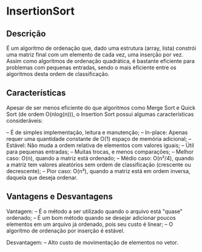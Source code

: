 # InsertionSort
## Descrição
É um algoritmo de ordenação que, dado uma estrutura (array, lista) constrói uma matriz final com um elemento de cada vez, uma inserção por vez. Assim como algoritmos de ordenação quadrática, é bastante eficiente para problemas com pequenas entradas, sendo o mais eficiente entre os algoritmos desta ordem de classificação.

## Características
Apesar de ser menos eficiente do que algoritmos como Merge Sort e Quick Sort (de ordem O(nlog(n))), o Insertion Sort possui algumas características consideráveis:

 – É de simples implementação, leitura e manutenção;
 – In-place: Apenas requer uma quantidade constante de O(1) espaço de memória adicional;
 – Estável: Não muda a ordem relativa de elementos com valores iguais;
 – Útil para pequenas entradas;
 – Muitas trocas, e menos comparações;
 – Melhor caso: O(n), quando a matriz está ordenado;
 – Médio caso: O(n²/4), quando a matriz tem valores aleatórios sem ordem de classificação (crescente ou decrescente);
 – Pior caso: O(n²), quando a matriz está em ordem inversa, daquela que deseja ordenar.

## Vantagens e Desvantagens
Vantagem:
 – É o método a ser utilizado quando o arquivo está "quase" ordenado;
 – É um bom método quando se desejar adicionar poucos elementos em um arquivo já ordenado, pois seu custo é linear;
 – O algoritmo de ordenação por inserção é estável.

Desvantagem:
 – Alto custo de movimentação de elementos no vetor.

